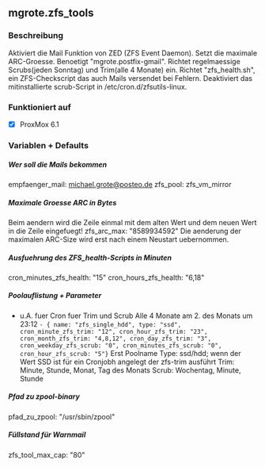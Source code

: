 ## mgrote.zfs_tools

### Beschreibung
Aktiviert die Mail Funktion von ZED (ZFS Event Daemon).
Setzt die maximale ARC-Groesse.
Benoetigt "mgrote.postfix-gmail".
Richtet regelmaessige Scrubs(jeden Sonntag) und Trim(alle 4 Monate) ein.
Richtet "zfs_health.sh", ein ZFS-Checkscript das auch Mails versendet bei Fehlern.
Deaktiviert das mitinstallierte scrub-Script in /etc/cron.d/zfsutils-linux.

### Funktioniert auf
- [x] ProxMox 6.1

### Variablen + Defaults
##### Wer soll die Mails bekommen
empfaenger_mail: michael.grote@posteo.de
zfs_pool: zfs_vm_mirror
##### Maximale Groesse ARC in Bytes
Beim aendern wird die Zeile einmal mit dem alten Wert und dem neuen Wert in die Zeile eingefuegt!
zfs_arc_max: "8589934592"
Die aenderung der maximalen ARC-Size wird erst nach einem Neustart uebernommen.
##### Ausfuehrung des ZFS_health-Scripts in Minuten
cron_minutes_zfs_health: "15"
cron_hours_zfs_health: "6,18"
##### Poolauflistung + Parameter
- u.A. fuer Cron fuer Trim und Scrub
Alle 4 Monate am 2. des Monats um 23:12
``- { name: "zfs_single_hdd", type: "ssd", cron_minute_zfs_trim: "12", cron_hour_zfs_trim: "23", cron_month_zfs_trim: "4,8,12", cron_day_zfs_trim: "3", cron_weekday_zfs_scrub: "0", cron_minutes_zfs_scrub: "0", cron_hour_zfs_scrub: "5"}``
Erst Poolname
Type: ssd/hdd; wenn der Wert SSD ist für ein Cronjobh angelegt der zfs-trim ausführt
Trim: Minute, Stunde, Monat, Tag des Monats
Scrub: Wochentag, Minute, Stunde
##### Pfad zu zpool-binary
pfad_zu_zpool: "/usr/sbin/zpool"
##### Füllstand für Warnmail
zfs_tool_max_cap: "80"
